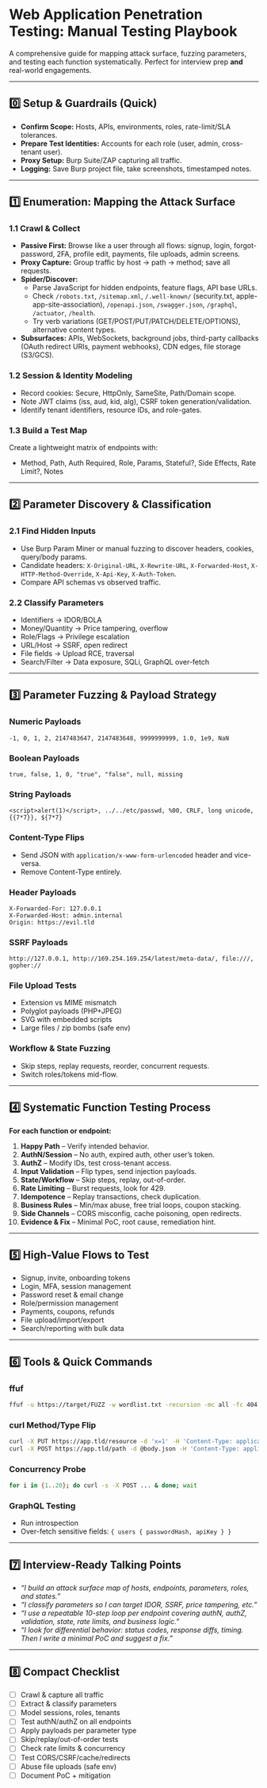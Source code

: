 # Web Application Penetration Testing: Manual Testing Playbook

A comprehensive guide for mapping attack surface, fuzzing parameters, and testing each function systematically. Perfect for interview prep **and** real-world engagements.

---

## 0️⃣ Setup & Guardrails (Quick)
- **Confirm Scope:** Hosts, APIs, environments, roles, rate-limit/SLA tolerances.
- **Prepare Test Identities:** Accounts for each role (user, admin, cross-tenant user).
- **Proxy Setup:** Burp Suite/ZAP capturing all traffic.
- **Logging:** Save Burp project file, take screenshots, timestamped notes.

---

## 1️⃣ Enumeration: Mapping the Attack Surface

### 1.1 Crawl & Collect
- **Passive First:** Browse like a user through all flows: signup, login, forgot-password, 2FA, profile edit, payments, file uploads, admin screens.
- **Proxy Capture:** Group traffic by host → path → method; save all requests.
- **Spider/Discover:**
  - Parse JavaScript for hidden endpoints, feature flags, API base URLs.
  - Check `/robots.txt`, `/sitemap.xml`, `/.well-known/` (security.txt, apple-app-site-association), `/openapi.json`, `/swagger.json`, `/graphql`, `/actuator`, `/health`.
  - Try verb variations (GET/POST/PUT/PATCH/DELETE/OPTIONS), alternative content types.
- **Subsurfaces:** APIs, WebSockets, background jobs, third-party callbacks (OAuth redirect URIs, payment webhooks), CDN edges, file storage (S3/GCS).

### 1.2 Session & Identity Modeling
- Record cookies: Secure, HttpOnly, SameSite, Path/Domain scope.
- Note JWT claims (iss, aud, kid, alg), CSRF token generation/validation.
- Identify tenant identifiers, resource IDs, and role-gates.

### 1.3 Build a Test Map
Create a lightweight matrix of endpoints with:
- Method, Path, Auth Required, Role, Params, Stateful?, Side Effects, Rate Limit?, Notes

---

## 2️⃣ Parameter Discovery & Classification

### 2.1 Find Hidden Inputs
- Use Burp Param Miner or manual fuzzing to discover headers, cookies, query/body params.
- Candidate headers: `X-Original-URL`, `X-Rewrite-URL`, `X-Forwarded-Host`, `X-HTTP-Method-Override`, `X-Api-Key`, `X-Auth-Token`.
- Compare API schemas vs observed traffic.

### 2.2 Classify Parameters
- Identifiers → IDOR/BOLA
- Money/Quantity → Price tampering, overflow
- Role/Flags → Privilege escalation
- URL/Host → SSRF, open redirect
- File fields → Upload RCE, traversal
- Search/Filter → Data exposure, SQLi, GraphQL over-fetch

---

## 3️⃣ Parameter Fuzzing & Payload Strategy

### Numeric Payloads
```
-1, 0, 1, 2, 2147483647, 2147483648, 9999999999, 1.0, 1e9, NaN
```

### Boolean Payloads
```
true, false, 1, 0, "true", "false", null, missing
```

### String Payloads
```
<script>alert(1)</script>, ../../etc/passwd, %00, CRLF, long unicode, {{7*7}}, ${7*7}
```

### Content-Type Flips
- Send JSON with `application/x-www-form-urlencoded` header and vice-versa.
- Remove Content-Type entirely.

### Header Payloads
```
X-Forwarded-For: 127.0.0.1
X-Forwarded-Host: admin.internal
Origin: https://evil.tld
```

### SSRF Payloads
```
http://127.0.0.1, http://169.254.169.254/latest/meta-data/, file:///, gopher://
```

### File Upload Tests
- Extension vs MIME mismatch
- Polyglot payloads (PHP+JPEG)
- SVG with embedded scripts
- Large files / zip bombs (safe env)

### Workflow & State Fuzzing
- Skip steps, replay requests, reorder, concurrent requests.
- Switch roles/tokens mid-flow.

---

## 4️⃣ Systematic Function Testing Process

**For each function or endpoint:**

1. **Happy Path** – Verify intended behavior.
2. **AuthN/Session** – No auth, expired auth, other user’s token.
3. **AuthZ** – Modify IDs, test cross-tenant access.
4. **Input Validation** – Flip types, send injection payloads.
5. **State/Workflow** – Skip steps, replay, out-of-order.
6. **Rate Limiting** – Burst requests, look for 429.
7. **Idempotence** – Replay transactions, check duplication.
8. **Business Rules** – Min/max abuse, free trial loops, coupon stacking.
9. **Side Channels** – CORS misconfig, cache poisoning, open redirects.
10. **Evidence & Fix** – Minimal PoC, root cause, remediation hint.

---

## 5️⃣ High-Value Flows to Test
- Signup, invite, onboarding tokens
- Login, MFA, session management
- Password reset & email change
- Role/permission management
- Payments, coupons, refunds
- File upload/import/export
- Search/reporting with bulk data

---

## 6️⃣ Tools & Quick Commands

### ffuf
```bash
ffuf -u https://target/FUZZ -w wordlist.txt -recursion -mc all -fc 404
```

### curl Method/Type Flip
```bash
curl -X PUT https://app.tld/resource -d 'x=1' -H 'Content-Type: application/json'
curl -X POST https://app.tld/path -d @body.json -H 'Content-Type: application/x-www-form-urlencoded'
```

### Concurrency Probe
```bash
for i in {1..20}; do curl -s -X POST ... & done; wait
```

### GraphQL Testing
- Run introspection
- Over-fetch sensitive fields: `{ users { passwordHash, apiKey } }`

---

## 7️⃣ Interview-Ready Talking Points
- *“I build an attack surface map of hosts, endpoints, parameters, roles, and states.”*
- *“I classify parameters so I can target IDOR, SSRF, price tampering, etc.”*
- *“I use a repeatable 10-step loop per endpoint covering authN, authZ, validation, state, rate limits, and business logic.”*
- *“I look for differential behavior: status codes, response diffs, timing. Then I write a minimal PoC and suggest a fix.”*

---

## 8️⃣ Compact Checklist
- [ ] Crawl & capture all traffic
- [ ] Extract & classify parameters
- [ ] Model sessions, roles, tenants
- [ ] Test authN/authZ on all endpoints
- [ ] Apply payloads per parameter type
- [ ] Skip/replay/out-of-order tests
- [ ] Check rate limits & concurrency
- [ ] Test CORS/CSRF/cache/redirects
- [ ] Abuse file uploads (safe env)
- [ ] Document PoC + mitigation

